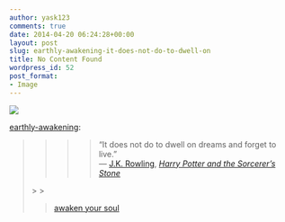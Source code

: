 ```yaml
---
author: yask123
comments: true
date: 2014-04-20 06:24:28+00:00
layout: post
slug: earthly-awakening-it-does-not-do-to-dwell-on
title: No Content Found
wordpress_id: 52
post_format:
- Image
---
```


![](http://yask007.files.wordpress.com/2014/04/tumblr_n03qkwnfha1r1l60so1_500.jpg)

[earthly-awakening](http://earthly-awakening.tumblr.com/post/75676287969/it-does-not-do-to-dwell-on-dreams-and-forget-to):




<blockquote>

> 
> <blockquote>

>> 
>> “It does not do to dwell on dreams and forget to live.”   
― [J.K. Rowling](http://www.goodreads.com/author/show/1077326.J_K_Rowling), _[Harry Potter and the Sorcerer’s Stone](http://www.goodreads.com/work/quotes/4640799)_
>> 
>> 
</blockquote>
> 
> 

> 
> [awaken your soul](http://earthly-awakening.tumblr.com/)
> 
> 
</blockquote>
